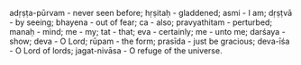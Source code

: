 adṛṣṭa-pūrvam - never seen before; hṛṣitaḥ - gladdened; asmi - I am; dṛṣṭvā - by seeing; bhayena - out of fear; ca - also; pravyathitam - perturbed; manaḥ - mind; me - my; tat - that; eva - certainly; me - unto me; darśaya - show; deva - O Lord; rūpam - the form; prasīda - just be gracious; deva-īśa - O Lord of lords; jagat-nivāsa - O refuge of the universe.